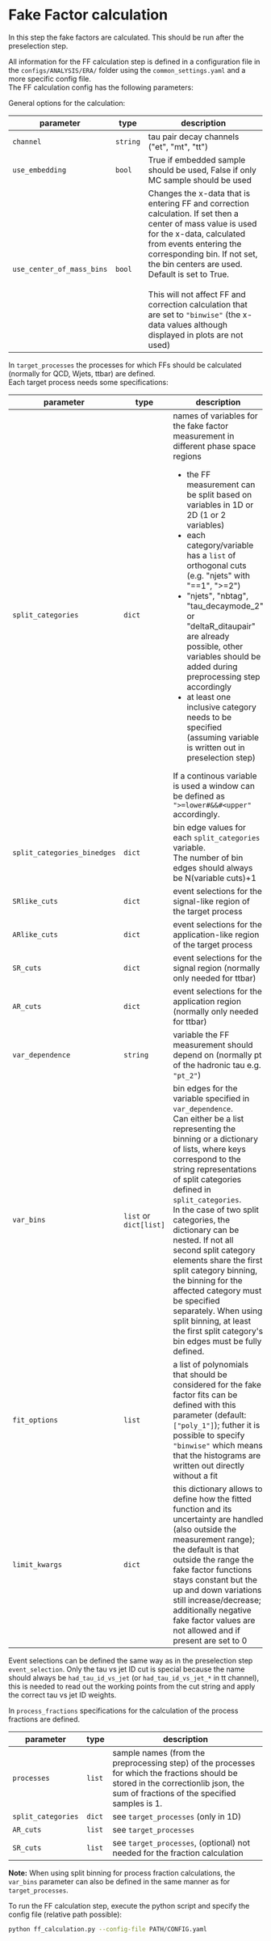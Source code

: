 # Fake Factor calculation
In this step the fake factors are calculated. This should be run after the preselection step.

All information for the FF calculation step is defined in a configuration file in the `configs/ANALYSIS/ERA/` folder using the `common_settings.yaml` and a more specific config file. <br>
The FF calculation config has the following parameters:

General options for the calculation:

  parameter | type | description
  ---|---|---
  `channel` | `string` | tau pair decay channels ("et", "mt", "tt")
  `use_embedding` | `bool` | True if embedded sample should be used, False if only MC sample should be used
  `use_center_of_mass_bins` | `bool` | Changes the x-data that is entering FF and correction calculation. If set then a center of mass value is used for the x-data, calculated from events entering the corresponding bin. If not set, the bin centers are used. Default is set to True. <br> <br>This will not affect FF and correction calculation that are set to `"binwise"` (the x-data values although displayed in plots are not used)

In `target_processes` the processes for which FFs should be calculated (normally for QCD, Wjets, ttbar) are defined. <br>
Each target process needs some specifications:

  parameter | type | description
  ---|---|---
  `split_categories` | `dict` | names of variables for the fake factor measurement in different phase space regions <ul><li>the FF measurement can be split based on variables in 1D or 2D (1 or 2 variables)</li><li>each category/variable has a `list` of orthogonal cuts (e.g. "njets" with "==1", ">=2")</li><li> "njets", "nbtag", "tau_decaymode_2" or "deltaR_ditaupair" are already possible, other variables should be added during preprocessing step accordingly </li><li>at least one inclusive category needs to be specified (assuming variable is written out in preselection step)</li></ul> If a continous variable is used a window can be defined as `">=lower#&&#<upper"` accordingly.
  `split_categories_binedges` | `dict` | bin edge values for each `split_categories` variable. <br> The number of bin edges should always be N(variable cuts)+1
  `SRlike_cuts` | `dict` | event selections for the signal-like region of the target process
  `ARlike_cuts` | `dict` | event selections for the application-like region of the target process
  `SR_cuts` | `dict` | event selections for the signal region (normally only needed for ttbar)
  `AR_cuts` | `dict` | event selections for the application region (normally only needed for ttbar)
  `var_dependence` | `string` | variable the FF measurement should depend on (normally pt of the hadronic tau e.g. `"pt_2"`)
  `var_bins` | `list` or `dict[list]` | bin edges for the variable specified in `var_dependence`. <br> Can either be a list representing the binning or a dictionary of lists, where keys correspond to the string representations of split categories defined in `split_categories`. <br> In the case of two split categories, the dictionary can be nested. If not all second split category elements share the first split category binning, the binning for the affected category must be specified separately. When using split binning, at least the first split category's bin edges must be fully defined.
  `fit_options` | `list` | a list of polynomials that should be considered for the fake factor fits can be defined with this parameter (default: `["poly_1"]`); futher it is possible to specify `"binwise"` which means that the histograms are written out directly without a fit 
  `limit_kwargs` | `dict` | this dictionary allows to define how the fitted function and its uncertainty are handled (also outside the measurement range); the default is that outside the range the fake factor functions stays constant but the up and down variations still increase/decrease; additionally negative fake factor values are not allowed and if present are set to 0
     
Event selections can be defined the same way as in the preselection step `event_selection`. Only the tau vs jet ID cut is special because the name should always be `had_tau_id_vs_jet` (or `had_tau_id_vs_jet_*` in tt channel), this is needed to read out the working points from the cut string and apply the correct tau vs jet ID weights.

In `process_fractions` specifications for the calculation of the process fractions are defined.

  parameter | type | description
  ---|---|---
  `processes` | `list` | sample names (from the preprocessing step) of the processes for which the fractions should be stored in the correctionlib json, the sum of fractions of the specified samples is 1.
  `split_categories` | `dict` | see `target_processes` (only in 1D)
  `AR_cuts` | `list` | see `target_processes`
  `SR_cuts` | `list` | see `target_processes`, (optional) not needed for the fraction calculation

**Note:** When using split binning for process fraction calculations, the `var_bins` parameter can also be defined in the same manner as for `target_processes`.
  
To run the FF calculation step, execute the python script and specify the config file (relative path possible):
```bash
python ff_calculation.py --config-file PATH/CONFIG.yaml
```